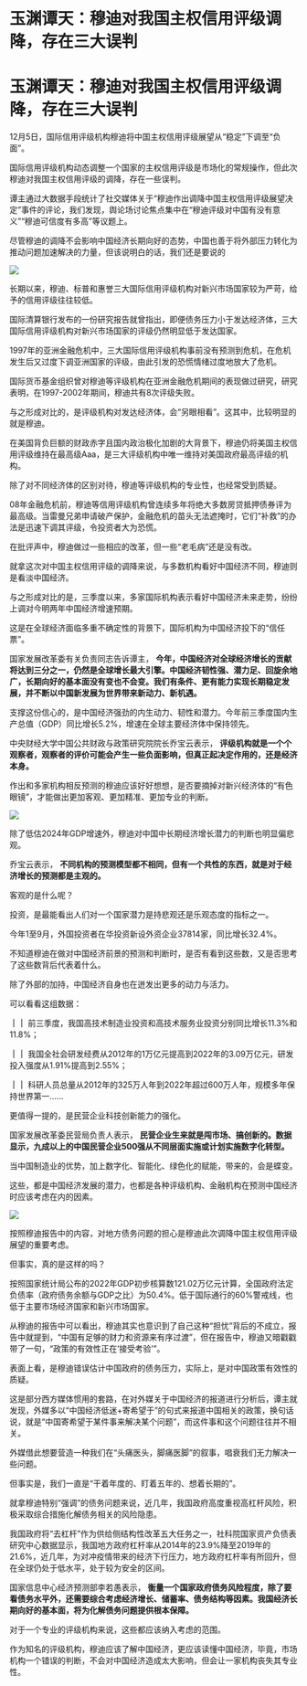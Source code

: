 # 玉渊谭天：穆迪对我国主权信用评级调降，存在三大误判

# 玉渊谭天：穆迪对我国主权信用评级调降，存在三大误判

12月5日，国际信用评级机构穆迪将中国主权信用评级展望从“稳定”下调至“负面”。

国际信用评级机构动态调整一个国家的主权信用评级是市场化的常规操作，但此次穆迪对我国主权信用评级的调降，存在一些误判。

谭主通过大数据手段统计了社交媒体关于“穆迪作出调降中国主权信用评级展望决定”事件的评论，我们发现，舆论场讨论焦点集中在“穆迪评级对中国有没有意义”“穆迪可信度有多高”等议题上。

尽管穆迪的调降不会影响中国经济长期向好的态势，中国也善于将外部压力转化为推动问题加速解决的力量，但该说明白的话，我们还是要说的

![](https://inews.gtimg.com/om_bt/OFbA9uuZ2IvEe_kbMZDEIFtySOCps1Z-kQl8FTJxEISvEAA/1000)

长期以来，穆迪、标普和惠誉三大国际信用评级机构对新兴市场国家较为严苛，给予的信用评级往往较低。

国际清算银行发布的一份研究报告就曾指出，即便债务压力小于发达经济体，三大国际信用评级机构对新兴市场国家的评级仍然明显低于发达国家。

1997年的亚洲金融危机中，三大国际信用评级机构事前没有预测到危机，在危机发生后又过度下调亚洲国家的评级，由此引发的恐慌情绪过度地放大了危机。

国际货币基金组织曾对穆迪等评级机构在亚洲金融危机期间的表现做过研究，研究表明，在1997-2002年期间，穆迪共有8次评级失败。

与之形成对比的，是评级机构对发达经济体，会“另眼相看”。这其中，比较明显的就是穆迪。

在美国背负巨额的财政赤字且国内政治极化加剧的大背景下，穆迪仍将美国主权信用评级维持在最高级Aaa，是三大评级机构中唯一维持对美国政府最高评级的机构。

除了对不同经济体的区别对待，穆迪等评级机构的专业性，也经常受到质疑。

08年金融危机前，穆迪等信用评级机构曾连续多年将绝大多数房贷抵押债券评为最高级。当雷曼兄弟申请破产保护，金融危机的苗头无法遮掩时，它们“补救”的办法是迅速下调其评级，令投资者大为恐慌。

在批评声中，穆迪做过一些相应的改革，但一些“老毛病”还是没有改。

就拿这次对中国主权信用评级的调降来说，与多数机构看好中国经济不同，穆迪则是看淡中国经济。

与之形成对比的是，三季度以来，多家国际机构表示看好中国经济未来走势，纷纷上调对今明两年中国经济增速预期。

这是在全球经济面临多重不确定性的背景下，国际机构为中国经济投下的“信任票”。

国家发展改革委有关负责同志告诉谭主，
**今年，中国经济对全球经济增长的贡献将达到三分之一，仍然是全球增长最大引擎。中国经济韧性强、潜力足、回旋余地广，长期向好的基本面没有变也不会变。我们有条件、更有能力实现长期稳定发展，并不断以中国新发展为世界带来新动力、新机遇。**

支撑这份信心的，是中国经济强劲的内生动力、韧性和潜力。今年前三季度国内生产总值（GDP）同比增长5.2%，增速在全球主要经济体中保持领先。

中央财经大学中国公共财政与政策研究院院长乔宝云表示，
**评级机构就是一个个观察者，观察者的评价可能会产生一些负面影响，但真正起决定作用的，还是经济本身。**

作出和多家机构相反预测的穆迪应该好好想想，是否要摘掉对新兴经济体的“有色眼镜”，才能做出更加客观、更加精准、更加专业的判断。

![](https://inews.gtimg.com/om_bt/OgMdGmNloN79owdd3uetCo5eHL-0ZPzmEu20NieYPQVqgAA/1000)

除了低估2024年GDP增速外，穆迪对中国中长期经济增长潜力的判断也明显偏悲观。

乔宝云表示， **不同机构的预测模型都不相同，但有一个共性的东西，就是对于经济增长的预测都是主观的。**

客观的是什么呢？

投资，是最能看出人们对一个国家潜力是持悲观还是乐观态度的指标之一。

今年1至9月，外国投资者在华投资新设外资企业37814家，同比增长32.4%。

不知道穆迪在做对中国经济前景的预测和判断时，是否有看到这些数，又是否思考了这些数背后代表着什么。

除了外部的加持，中国经济自身也在迸发出更多的动力与活力。

可以看看这组数据：

**｜｜** 前三季度，我国高技术制造业投资和高技术服务业投资分别同比增长11.3%和11.8%；

**｜｜** 我国全社会研发经费从2012年的1万亿元提高到2022年的3.09万亿元，研发投入强度从1.91%提高到2.55%；

**｜｜** 科研人员总量从2012年的325万人年到2022年超过600万人年，规模多年保持世界第一......

更值得一提的，是民营企业科技创新能力的强化。

国家发展改革委民营局负责人表示， **民营企业生来就是闯市场、搞创新的。数据显示，九成以上的中国民营企业500强从不同层面实施或计划实施数字化转型。**

当中国制造业的优势，加上数字化、智能化、绿色化的赋能，带来的，会是蝶变。

这些，都是中国经济发展的潜力，也都是各种评级机构、金融机构在预测中国经济时应该考虑在内的因素。

![](https://inews.gtimg.com/om_bt/Oo9ByW8F_g3sb21fliCk7BudkWMm4zOxMgkf9dojS7qxcAA/1000)

按照穆迪报告中的内容，对地方债务问题的担心是穆迪此次调降中国主权信用评级展望的重要考虑。

但事实，真的是这样的吗？

按照国家统计局公布的2022年GDP初步核算数121.02万亿元计算，全国政府法定负债率（政府债务余额与GDP之比）为50.4%。低于国际通行的60%警戒线，也低于主要市场经济国家和新兴市场国家。

从穆迪的报告中可以看出，穆迪其实也意识到了自己这种“担忧”背后的不成立，报告中就提到，“中国有足够的财力和资源来有序过渡”，但在报告中，穆迪又暗戳戳带了一句，“政策的有效性正在‘接受考验’”。

表面上看，是穆迪错误估计中国政府的债务压力，实际上，是对中国政策有效性的质疑。

这是部分西方媒体惯用的套路，在对外媒关于中国经济的报道进行分析后，谭主就发现，外媒多以“中国经济低迷+寄希望于”的句式来报道中国相关的政策，换句话说，就是“中国寄希望于某件事来解决某个问题”，而这件事和这个问题往往并不相关。

外媒借此想要营造一种我们在“头痛医头，脚痛医脚”的叙事，唱衰我们无力解决一些问题。

但事实是，我们一直是“干着年度的、盯着五年的、想着长期的”。

就拿穆迪特别“强调”的债务问题来说，近几年，我国政府高度重视高杠杆风险，积极采取综合措施化解债务相关的风险隐患。

我国政府将“去杠杆”作为供给侧结构性改革五大任务之一，社科院国家资产负债表研究中心数据显示，我国地方政府杠杆率从2014年的23.9%降至2019年的21.6%，近几年，为对冲疫情带来的经济下行压力，地方政府杠杆率有所回升，但在全球仍处于低水平，处于较为安全的区间。

国家信息中心经济预测部李若愚表示，
**衡量一个国家政府债务风险程度，除了要看债务水平外，还需要综合考虑经济增长、储蓄率、债务结构等因素。我国经济长期向好的基本面，将为化解债务问题提供根本保障。**

对于一个专业的评级机构来说，这些都应该纳入考虑的范围。

作为知名的评级机构，穆迪应该了解中国经济，更应该读懂中国经济，毕竟，市场机构一个错误的判断，不会对中国经济造成太大影响，但会让一家机构丧失其专业性。

